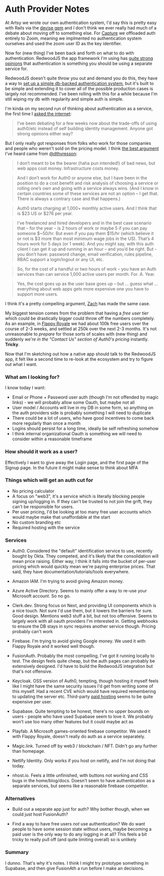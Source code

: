 # Auth Provider Notes

At Artsy we wrote our own authentication system, I'd say this is pretty easy with Rails via the [devise gem](https://github.com/heartcombo/devise) and I don't think we ever really had much of a debate about moving off to something else. For [Capture](https://cloudcapture.it) we offloaded auth entirely to Zoom, meaning we implmented no authentication system ourselves and used the zoom user ID as the key identifier. 


Now for (new thing) I've been back and forth on what to do with authentication. RedwoodJS the app framework I'm using has [quite strong opinions](https://redwoodjs.com/docs/authentication#self-hosted-auth-installation-and-setup) that authentication is something you should be using a separate service for. 

RedwoodJS doesn't quite throw you out and demand you do this, they have a way to [set up a simple db-backed authentication system](https://github.com/redwoodjs/redwood/pull/2701), but it's built to be simple and extending it to cover all of the possible production cases is largely not recommended. I've been rolling with this for a while because I'm still wiping my db with regularity and simple auth is simple.

I'm kinda on my second run of thinking about authentication as a service, the first time I [asked the internet](https://twitter.com/orta/status/1447984697812963334):

> I’ve been debating for a few weeks now about the trade-offs of using auth0/etc instead of self building identity management. Anyone got strong opinions either way?

But I only really got responses from folks who work for those companies and people who weren't sold on the pricing model. I think [the best argument](https://community.redwoodjs.com/t/local-jwt-auth-implementation/1359/5) I've heard came from [@dthyresson](https://twitter.com/dthyresson):

> I don’t meant to be the bearer (haha pun intended!) of bad news, but web apps cost money. Infrastructure costs money.

> And I don’t work for Auth0 or anyone else, but I have been in the position to do a cost benefit and risk analysis of choosing a service or rolling one’s own and going with a service always wins. (And I know in certain countries some of these services are not an option – I get that. There is always a contrary case and that happens.)

> Auth0 starts charging at 1,000+ monthly active users. And I think that is $23 US or $276 per year.

> I’ve freelanced and hired developers and in the best case scenario that – for the year – is 2 hours of work or maybe 5 if you can pay someone $~50/hr. But even if you pay them $15/hr (which believe it or not is $3 more than most minimum wage jobs in the US). That’s 4 hours work for 5 days (or 1 week). And you might say, with this auth client I can get it up and running in an hour – and you’d be right. But - you don’t have: password change, email verification, rules pipeline, RBAC support a login/logout or any UI, etc.

> So, for the cost of a handful or two hours of work – you have an Auth services than can service 1,000 active users per month. For. A. Year.

> Yes, the cost goes up as the user base goes up – but … guess what … everything about web apps gets more expensive one you have to support more users.

I think it's a pretty compelling argument, [Zach](https://twitter.com/helvetica) has made the same case. 

My biggest tension comes from the problem that having a _free user tier_ which could be drastically bigger could throw off the numbers completely. As an example, in [Flappy Royale](https://flappyroyale.io) we had about 100k free users over the course of 2-3 weeks, and settled at 250k over the next 2-3 months. It's not unreasonable to _prepare_ for those sorts of scales with (new thing) and suddenly _we're in the "Contact Us" section of Auth0's pricing_ instantly. **Tricky**.

Now that I'm sketching out how a native app should talk to the RedwoodJS app, it felt like a second time to re-look at the ecosystem and try to figure out what I want.

### What am I looking for?

I know today I want: 

- Email or Phone + Password user auth (though I'm not offended by magic links) - we will probably allow some Oauth, but maybe not all
- User model / Accounts will live in my DB in some form, so anything on the auth providers side is probably something I will need to duplicate
- There could be a lot of users, who have good incentives to come back more regularly than once a month
- Logins should persist for a long time, ideally be self refreshing somehow
- I think internal organizational Oauth is something we will need to consider within a reasonable timeframe

### How should it work as a user?

Effectively I want to give away the Login page, and the first page of the Signup page. In the future it might make sense to think about MFA

### Things which will get an auth cut for

- No pricing calculator
- A focus on "web3", it's a service which is literally blocking people signing up/logging in. If they can't be trusted to not join the grift, they can't be responsible for users.
- Per user pricing, I'd be looking at too many free user accounts which would maybe make that unaffordable at the start 
- No custom branding etc 
- Required hosting with the service

### Services

- Auth0. Considered the "default" identification service to use, recently bought by Okta. They competed, and it's likely that the consolidation will mean price raising. Either way, I think it falls into the bucket of per-user pricing which would quickly mean we're paying enterprise prices. That said, they have documentation/tutorials/tools everywhere.

- Amazon IAM. I'm trying to avoid giving Amazon money. 

- Azure Active Directory. Seems to mainly offer a way to re-use your Microsoft account. So no go.

- Clerk.dev. Strong focus on Next, and providing UI components which is a nice touch. Not sure I'd use them, but it lowers the barriers for sure. Good design. Mentions web3 stuff a bit, but not too offensive. Seems to largely work with all oauth providers I'm interested in. Getting webhooks to ensure the DB stays in sync requires another service though. Pricing probably can't work 

- Firebase. I'm trying to avoid giving Google money. We used it with Flappy Royale and it worked well though.

- FusionAuth. Probably the most compelling, I've got it running locally to test. The design feels quite cheap, but the auth pages can probably be extensively designed. I'd have to build the RedwoodJS integration but that's not offensive. 

- Keycloak. OSS version of Auth0, tempting, though hosting it myself feels like I might have the same security issues I'd get from writing some of this myself. Had a recent CVE which would have required remembering to updating the server etc. Third-party [paid hosting](https://www.cloud-iam.com/#pricing) seems to be quite expensive per user. 

- Supabase. Quite tempting to be honest, there's no upper bounds on users - people who have used Supabase seem to love it. We probably won't use too many other features but it could maybe act as 

- Playfab. A Microsoft games-oriented firebase competitor. We used it with Flappy Royale, doesn't really do auth as a service separately.

- Magic.link. Turned off by web3 / blockchain / NFT. Didn't go any further than homepage.

- Netlify Identity. Only works if you host on netlify, and I'm not doing that today.

- nhost.io. Feels a little unfinished, with buttons not working and CSS bugs in the home/blog/docs. Doesn't seem to have authentication as a separate services, but seems like a reasonable firebase competitor.


### Alternatives

- Build out a separate app just for auth? Why bother though, when we could just host FusionAuth?

- Find a way to have free users _not_ use authentication? We do want people to have some session state without users, maybe becoming a paid user is the only way to do any logging in at all? This feels a bit tricky to really pull off (and quite limiting overall) so is unlikely


### Summary

I dunno. That's why it's notes. I think I might try prototype something in Supabase, and then give FusionAth a run before I make an decisions.